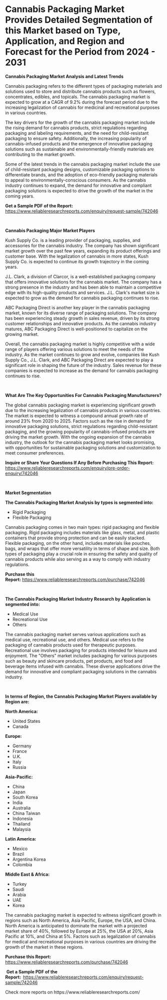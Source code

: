 <p><h1>Cannabis Packaging Market Provides Detailed Segmentation of this Market based on Type, Application, and Region and Forecast for the Period from 2024 - 2031</h1></p><p><strong>Cannabis Packaging Market Analysis and Latest Trends</strong></p>
<p><p>Cannabis packaging refers to the different types of packaging materials and solutions used to store and distribute cannabis products such as flowers, concentrates, edibles, and topicals. The cannabis packaging market is expected to grow at a CAGR of 9.2% during the forecast period due to the increasing legalization of cannabis for medicinal and recreational purposes in various countries. </p><p>The key drivers for the growth of the cannabis packaging market include the rising demand for cannabis products, strict regulations regarding packaging and labeling requirements, and the need for child-resistant packaging to ensure safety. Additionally, the increasing popularity of cannabis-infused products and the emergence of innovative packaging solutions such as sustainable and environmentally-friendly materials are contributing to the market growth.</p><p>Some of the latest trends in the cannabis packaging market include the use of child-resistant packaging designs, customizable packaging options to differentiate brands, and the adoption of eco-friendly packaging materials to appeal to environmentally-conscious consumers. As the cannabis industry continues to expand, the demand for innovative and compliant packaging solutions is expected to drive the growth of the market in the coming years.</p></p>
<p><strong>Get a Sample PDF of the Report:&nbsp;</strong> <a href="https://www.reliableresearchreports.com/enquiry/request-sample/742046">https://www.reliableresearchreports.com/enquiry/request-sample/742046</a></p>
<p>&nbsp;</p>
<p><strong>Cannabis Packaging Major Market Players</strong></p>
<p><p>Kush Supply Co. is a leading provider of packaging, supplies, and accessories for the cannabis industry. The company has shown significant market growth over the past few years, expanding its product offerings and customer base. With the legalization of cannabis in more states, Kush Supply Co. is expected to continue its growth trajectory in the coming years.</p><p>J.L. Clark, a division of Clarcor, is a well-established packaging company that offers innovative solutions for the cannabis market. The company has a strong presence in the industry and has been able to maintain a competitive edge with its high-quality products and services. J.L. Clark's market size is expected to grow as the demand for cannabis packaging continues to rise.</p><p>ABC Packaging Direct is another key player in the cannabis packaging market, known for its diverse range of packaging solutions. The company has been experiencing steady growth in sales revenue, driven by its strong customer relationships and innovative products. As the cannabis industry matures, ABC Packaging Direct is well-positioned to capitalize on the growing market.</p><p>Overall, the cannabis packaging market is highly competitive with a wide range of players offering various solutions to meet the needs of the industry. As the market continues to grow and evolve, companies like Kush Supply Co., J.L. Clark, and ABC Packaging Direct are expected to play a significant role in shaping the future of the industry. Sales revenue for these companies is expected to increase as the demand for cannabis packaging continues to rise.</p></p>
<p>&nbsp;</p>
<p><strong>What Are The Key Opportunities For Cannabis Packaging Manufacturers?</strong></p>
<p><p>The global cannabis packaging market is experiencing significant growth due to the increasing legalization of cannabis products in various countries. The market is expected to witness a compound annual growth rate of around 23% from 2020 to 2025. Factors such as the rise in demand for innovative packaging solutions, strict regulations regarding child-resistant packaging, and the growing popularity of cannabis-infused products are driving the market growth. With the ongoing expansion of the cannabis industry, the outlook for the cannabis packaging market looks promising, with opportunities for sustainable packaging solutions and customization to meet consumer preferences.</p></p>
<p><strong>Inquire or Share Your Questions If Any Before Purchasing This Report:</strong> <a href="https://www.reliableresearchreports.com/enquiry/pre-order-enquiry/742046">https://www.reliableresearchreports.com/enquiry/pre-order-enquiry/742046</a></p>
<p>&nbsp;</p>
<p><strong>Market Segmentation</strong></p>
<p><strong>The Cannabis Packaging Market Analysis by types is segmented into:</strong></p>
<p><ul><li>Rigid Packaging</li><li>Flexible Packaging</li></ul></p>
<p><p>Cannabis packaging comes in two main types: rigid packaging and flexible packaging. Rigid packaging includes materials like glass, metal, and plastic containers that provide strong protection and can be easily stacked. Flexible packaging, on the other hand, includes materials like pouches, bags, and wraps that offer more versatility in terms of shape and size. Both types of packaging play a crucial role in ensuring the safety and quality of cannabis products while also serving as a way to comply with industry regulations.</p></p>
<p><strong>Purchase this Report:&nbsp;</strong><a href="https://www.reliableresearchreports.com/purchase/742046">https://www.reliableresearchreports.com/purchase/742046</a></p>
<p>&nbsp;</p>
<p><strong>The Cannabis Packaging Market Industry Research by Application is segmented into:</strong></p>
<p><ul><li>Medical Use</li><li>Recreational Use</li><li>Others</li></ul></p>
<p><p>The cannabis packaging market serves various applications such as medical use, recreational use, and others. Medical use refers to the packaging of cannabis products used for therapeutic purposes. Recreational use involves packaging for products intended for leisure and enjoyment. The "Others" market includes packaging for various purposes such as beauty and skincare products, pet products, and food and beverage items infused with cannabis. These diverse applications drive the demand for innovative and compliant packaging solutions in the cannabis industry.</p></p>
<p>&nbsp;</p>
<p><strong>In terms of Region, the Cannabis Packaging Market Players available by Region are:</strong></p>
<p>
    <p> <strong> North America: </strong>
        <ul>
            <li>United States</li>
            <li>Canada</li>
        </ul>
        </p> 
    <p> <strong> Europe: </strong>
        <ul>
            <li>Germany</li>
            <li>France</li>
            <li>U.K.</li>
            <li>Italy</li>
            <li>Russia</li>
        </ul>
        </p> 
    <p> <strong> Asia-Pacific: </strong>
        <ul>
            <li>China</li>
            <li>Japan</li>
            <li>South Korea</li>
            <li>India</li>
            <li>Australia</li>
            <li>China Taiwan</li>
            <li>Indonesia</li>
            <li>Thailand</li>
            <li>Malaysia</li>
        </ul>
        </p> 
    <p> <strong> Latin America: </strong>
        <ul>
            <li>Mexico</li>
            <li>Brazil</li>
            <li>Argentina Korea</li>
            <li>Colombia</li>
        </ul>
        </p> 
    <p> <strong> Middle East & Africa: </strong>
        <ul>
            <li>Turkey</li>
            <li>Saudi</li>
            <li>Arabia</li>
            <li>UAE</li>
            <li>Korea</li>
        </ul>
    </p>
    </p>
<p><p>The cannabis packaging market is expected to witness significant growth in regions such as North America, Asia Pacific, Europe, the USA, and China. North America is anticipated to dominate the market with a projected market share of 40%, followed by Europe at 25%, the USA at 20%, Asia Pacific at 10%, and China at 5%. Factors such as legalization of cannabis for medical and recreational purposes in various countries are driving the growth of the market in these regions.</p></p>
<p><strong>Purchase this Report: </strong><a href="https://www.reliableresearchreports.com/purchase/742046">https://www.reliableresearchreports.com/purchase/742046</a></p>
<p>&nbsp;<strong>Get a Sample PDF of the Report:&nbsp;&nbsp;</strong><a href="https://www.reliableresearchreports.com/enquiry/request-sample/742046">https://www.reliableresearchreports.com/enquiry/request-sample/742046</a></p>
<p><strong></strong></p>
<p>Check more reports on https://www.reliableresearchreports.com/</p>